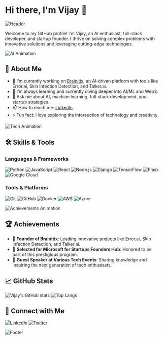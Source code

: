 # Hi there, I'm Vijay 👋

![Header](https://media.giphy.com/media/9B8wYztAoe1zO/source.gif)

Welcome to my GitHub profile! I'm Vijay, an AI enthusiast, full-stack developer, and startup founder. I thrive on solving complex problems with innovative solutions and leveraging cutting-edge technologies.

![AI Animation](https://media.giphy.com/media/ASd0Ukj0y3qMM/giphy.gif?cid=790b76116vcaedbaoqz2mnr0pfgrf8vga1ysoggf7r1pzg2p&ep=v1_gifs_search&rid=giphy.gif&ct=g)

## 🚀 About Me

- 🔭 I’m currently working on [Brainitix](https://brainitix.com), an AI-driven platform with tools like Error.ai, Skin Infection Detection, and Talker.ai.
- 🌱 I’m always learning and currently diving deeper into AI/ML and Web3.
- 💬 Ask me about AI, machine learning, full-stack development, and startup strategies.
- 📫 How to reach me: [LinkedIn](https://www.linkedin.com/in/vijay-yadav-6194601a8/)
- ⚡ Fun fact: I love exploring the intersection of technology and creativity.

![Tech Animation](https://media.giphy.com/media/u2pmTWUi0MXjyrMaVj/giphy.gif?cid=790b7611mdo2rhhv2lszhd7out7bfxqu46ozohrx5ucu3cgw&ep=v1_gifs_search&rid=giphy.gif&ct=g)

## 🛠️ Skills & Tools

### Languages & Frameworks
![Python](https://img.shields.io/badge/Python-3776AB?style=for-the-badge&logo=python&logoColor=white)
![JavaScript](https://img.shields.io/badge/JavaScript-F7DF1E?style=for-the-badge&logo=javascript&logoColor=black)
![React](https://img.shields.io/badge/React-20232A?style=for-the-badge&logo=react&logoColor=61DAFB)
![Node.js](https://img.shields.io/badge/Node.js-339933?style=for-the-badge&logo=nodedotjs&logoColor=white)
![Django](https://img.shields.io/badge/Django-092E20?style=for-the-badge&logo=django&logoColor=white)
![TensorFlow](https://img.shields.io/badge/TensorFlow-FF6F00?style=for-the-badge&logo=tensorflow&logoColor=white)
![Flask](https://img.shields.io/badge/Flask-000000?style=for-the-badge&logo=flask&logoColor=white)
![Google Cloud](https://img.shields.io/badge/Google_Cloud-4285F4?style=for-the-badge&logo=google-cloud&logoColor=white)

### Tools & Platforms
![Git](https://img.shields.io/badge/Git-F05032?style=for-the-badge&logo=git&logoColor=white)
![GitHub](https://img.shields.io/badge/GitHub-181717?style=for-the-badge&logo=github&logoColor=white)
![Docker](https://img.shields.io/badge/Docker-2496ED?style=for-the-badge&logo=docker&logoColor=white)
![AWS](https://img.shields.io/badge/Amazon_AWS-232F3E?style=for-the-badge&logo=amazonaws&logoColor=white)
![Azure](https://img.shields.io/badge/Microsoft_Azure-0078D4?style=for-the-badge&logo=microsoftazure&logoColor=white)

![Achievements Animation](https://media.giphy.com/media/bAQH7WXKqtIBrPs7sR/giphy.gif?cid=790b7611mdo2rhhv2lszhd7out7bfxqu46ozohrx5ucu3cgw&ep=v1_gifs_search&rid=giphy.gif&ct=g)

## 🏆 Achievements

- 🌟 **Founder of Brainitix**: Leading innovative projects like Error.ai, Skin Infection Detection, and Talker.ai.
- 🥇 **Selected for Microsoft for Startups Founders Hub**: Honored to be part of this prestigious program.
- 🎤 **Guest Speaker at Various Tech Events**: Sharing knowledge and inspiring the next generation of tech enthusiasts.

## 📈 GitHub Stats

![Vijay's GitHub stats](https://github-readme-stats.vercel.app/api?username=Vijayy-ai&show_icons=true&theme=radical)
![Top Langs](https://github-readme-stats.vercel.app/api/top-langs/?username=Vijayy-ai&layout=compact&theme=radical)

## 🔗 Connect with Me

[![LinkedIn](https://img.shields.io/badge/LinkedIn-0077B5?style=for-the-badge&logo=linkedin&logoColor=white)](https://www.linkedin.com/in/vijay-yadav-6194601a8/)
[![Twitter](https://img.shields.io/badge/Twitter-1DA1F2?style=for-the-badge&logo=twitter&logoColor=white)](https://twitter.com/Vijayy_ai)

![Footer](https://media.giphy.com/media/jfF6mIPumEzN9QW0kL/giphy.gif?cid=ecf05e47rhnnkt7shl1kfsk3b4vgspxndkn1inhjz75zx01r&ep=v1_gifs_search&rid=giphy.gif&ct=g)
